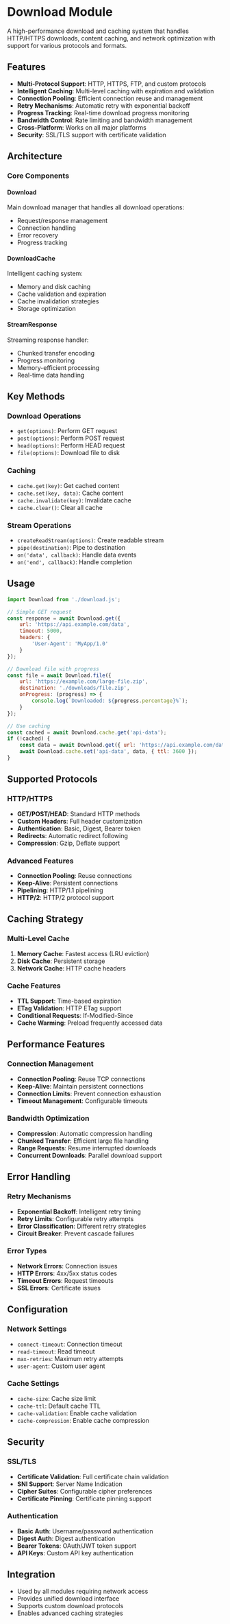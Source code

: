 # Download Module

A high-performance download and caching system that handles HTTP/HTTPS downloads, content caching, and network optimization with support for various protocols and formats.

## Features

- **Multi-Protocol Support**: HTTP, HTTPS, FTP, and custom protocols
- **Intelligent Caching**: Multi-level caching with expiration and validation
- **Connection Pooling**: Efficient connection reuse and management
- **Retry Mechanisms**: Automatic retry with exponential backoff
- **Progress Tracking**: Real-time download progress monitoring
- **Bandwidth Control**: Rate limiting and bandwidth management
- **Cross-Platform**: Works on all major platforms
- **Security**: SSL/TLS support with certificate validation

## Architecture

### Core Components

#### Download
Main download manager that handles all download operations:
- Request/response management
- Connection handling
- Error recovery
- Progress tracking

#### DownloadCache
Intelligent caching system:
- Memory and disk caching
- Cache validation and expiration
- Cache invalidation strategies
- Storage optimization

#### StreamResponse
Streaming response handler:
- Chunked transfer encoding
- Progress monitoring
- Memory-efficient processing
- Real-time data handling

## Key Methods

### Download Operations
- `get(options)`: Perform GET request
- `post(options)`: Perform POST request
- `head(options)`: Perform HEAD request
- `file(options)`: Download file to disk

### Caching
- `cache.get(key)`: Get cached content
- `cache.set(key, data)`: Cache content
- `cache.invalidate(key)`: Invalidate cache
- `cache.clear()`: Clear all cache

### Stream Operations
- `createReadStream(options)`: Create readable stream
- `pipe(destination)`: Pipe to destination
- `on('data', callback)`: Handle data events
- `on('end', callback)`: Handle completion

## Usage

```javascript
import Download from './download.js';

// Simple GET request
const response = await Download.get({
    url: 'https://api.example.com/data',
    timeout: 5000,
    headers: {
        'User-Agent': 'MyApp/1.0'
    }
});

// Download file with progress
const file = await Download.file({
    url: 'https://example.com/large-file.zip',
    destination: './downloads/file.zip',
    onProgress: (progress) => {
        console.log(`Downloaded: ${progress.percentage}%`);
    }
});

// Use caching
const cached = await Download.cache.get('api-data');
if (!cached) {
    const data = await Download.get({ url: 'https://api.example.com/data' });
    await Download.cache.set('api-data', data, { ttl: 3600 });
}
```

## Supported Protocols

### HTTP/HTTPS
- **GET/POST/HEAD**: Standard HTTP methods
- **Custom Headers**: Full header customization
- **Authentication**: Basic, Digest, Bearer token
- **Redirects**: Automatic redirect following
- **Compression**: Gzip, Deflate support

### Advanced Features
- **Connection Pooling**: Reuse connections
- **Keep-Alive**: Persistent connections
- **Pipelining**: HTTP/1.1 pipelining
- **HTTP/2**: HTTP/2 protocol support

## Caching Strategy

### Multi-Level Cache
1. **Memory Cache**: Fastest access (LRU eviction)
2. **Disk Cache**: Persistent storage
3. **Network Cache**: HTTP cache headers

### Cache Features
- **TTL Support**: Time-based expiration
- **ETag Validation**: HTTP ETag support
- **Conditional Requests**: If-Modified-Since
- **Cache Warming**: Preload frequently accessed data

## Performance Features

### Connection Management
- **Connection Pooling**: Reuse TCP connections
- **Keep-Alive**: Maintain persistent connections
- **Connection Limits**: Prevent connection exhaustion
- **Timeout Management**: Configurable timeouts

### Bandwidth Optimization
- **Compression**: Automatic compression handling
- **Chunked Transfer**: Efficient large file handling
- **Range Requests**: Resume interrupted downloads
- **Concurrent Downloads**: Parallel download support

## Error Handling

### Retry Mechanisms
- **Exponential Backoff**: Intelligent retry timing
- **Retry Limits**: Configurable retry attempts
- **Error Classification**: Different retry strategies
- **Circuit Breaker**: Prevent cascade failures

### Error Types
- **Network Errors**: Connection issues
- **HTTP Errors**: 4xx/5xx status codes
- **Timeout Errors**: Request timeouts
- **SSL Errors**: Certificate issues

## Configuration

### Network Settings
- `connect-timeout`: Connection timeout
- `read-timeout`: Read timeout
- `max-retries`: Maximum retry attempts
- `user-agent`: Custom user agent

### Cache Settings
- `cache-size`: Cache size limit
- `cache-ttl`: Default cache TTL
- `cache-validation`: Enable cache validation
- `cache-compression`: Enable cache compression

## Security

### SSL/TLS
- **Certificate Validation**: Full certificate chain validation
- **SNI Support**: Server Name Indication
- **Cipher Suites**: Configurable cipher preferences
- **Certificate Pinning**: Certificate pinning support

### Authentication
- **Basic Auth**: Username/password authentication
- **Digest Auth**: Digest authentication
- **Bearer Tokens**: OAuth/JWT token support
- **API Keys**: Custom API key authentication

## Integration

- Used by all modules requiring network access
- Provides unified download interface
- Supports custom download protocols
- Enables advanced caching strategies 
